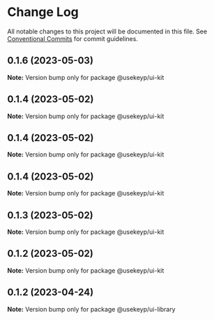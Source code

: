 # Change Log

All notable changes to this project will be documented in this file.
See [Conventional Commits](https://conventionalcommits.org) for commit guidelines.

## 0.1.6 (2023-05-03)

**Note:** Version bump only for package @usekeyp/ui-kit





## 0.1.4 (2023-05-02)

**Note:** Version bump only for package @usekeyp/ui-kit





## 0.1.4 (2023-05-02)

**Note:** Version bump only for package @usekeyp/ui-kit





## 0.1.4 (2023-05-02)

**Note:** Version bump only for package @usekeyp/ui-kit





## 0.1.3 (2023-05-02)

**Note:** Version bump only for package @usekeyp/ui-kit





## 0.1.2 (2023-05-02)

**Note:** Version bump only for package @usekeyp/ui-kit





## 0.1.2 (2023-04-24)

**Note:** Version bump only for package @usekeyp/ui-library
